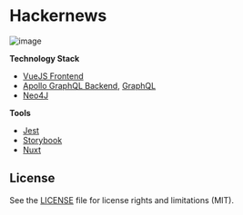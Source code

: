 # Hackernews

![image](.github/website.png)


**Technology Stack**
- [VueJS Frontend](https://vuejs.org/)
- [Apollo GraphQL Backend](https://www.apollographql.com), [GraphQL](https://graphql.org/)
- [Neo4J](https://neo4j.com/)

**Tools**
- [Jest](https://jestjs.io/docs/en/getting-started)
- [Storybook](https://storybook.js.org)
- [Nuxt](https://nuxtjs.org/)

## License
See the [LICENSE](LICENSE.md) file for license rights and limitations (MIT).
